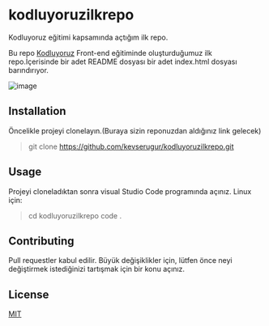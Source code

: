# kodluyoruzilkrepo
Kodluyoruz eğitimi kapsamında açtığım ilk repo.

Bu repo [Kodluyoruz](https://kodluyoruz.org) Front-end eğitiminde oluşturduğumuz ilk repo.İçerisinde bir adet README dosyası bir adet index.html dosyası barındırıyor.


![image](file:///C:/Users/yukse/OneDrive/Belgeler/GitHub/kodluyoruzilkrepo/image.png)

## Installation
Öncelikle projeyi clonelayın.(Buraya sizin reponuzdan aldığınız link gelecek)

>git clone https://github.com/kevserugur/kodluyoruzilkrepo.git

## Usage
Projeyi cloneladıktan sonra visual Studio Code programında açınız.
Linux için:
>cd kodluyoruzilkrepo
>code .

## Contributing
Pull requestler kabul edilir. Büyük değişiklikler için, lütfen önce neyi değiştirmek istediğinizi tartışmak için bir konu açınız.

## License
[MIT](https://choosealicense.com/licenses/mit)